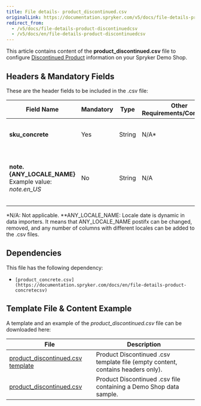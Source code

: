 ```yaml
---
title: File details- product_discontinued.csv
originalLink: https://documentation.spryker.com/v5/docs/file-details-product-discontinuedcsv
redirect_from:
  - /v5/docs/file-details-product-discontinuedcsv
  - /v5/docs/en/file-details-product-discontinuedcsv
---
```


This article contains content of the **product_discontinued.csv** file to configure [Discontinued Product](https://documentation.spryker.com/docs/en/discontinued-products) information on your Spryker Demo Shop.

## Headers & Mandatory Fields 
These are the header fields to be included in the .csv file:

| Field Name | Mandatory | Type | Other Requirements/Comments | Description |
| --- | --- | --- | --- | --- |
| **sku_concrete** | Yes | String |N/A* | SKU of the concrete discontinued product. |
| **note.{ANY_LOCALE_NAME}**<br>Example value: *note.en_US* | No | String |N/A | Note translated into the specified locale (US for our example).  |
*N/A: Not applicable.
**ANY_LOCALE_NAME: Locale date is dynamic in data importers. It means that ANY_LOCALE_NAME postifx can be changed, removed, and any number of columns with different locales can be added to the .csv files.

## Dependencies

This file has the following dependency:
*     [product_concrete.csv](https://documentation.spryker.com/docs/en/file-details-product-concretecsv)

## Template File & Content Example
A template and an example of the *product_discontinued.csv*  file can be downloaded here:

| File | Description |
| --- | --- |
| [product_discontinued.csv template](https://spryker.s3.eu-central-1.amazonaws.com/docs/Developer+Guide/Back-End/Data+Manipulation/Data+Ingestion/Data+Import/Data+Import+Categories/Merchandising+Setup/Product+Merchandising/Template+product_discontinued.csv) | Product Discontinued .csv template file (empty content, contains headers only). |
| [product_discontinued.csv](https://spryker.s3.eu-central-1.amazonaws.com/docs/Developer+Guide/Back-End/Data+Manipulation/Data+Ingestion/Data+Import/Data+Import+Categories/Merchandising+Setup/Product+Merchandising/product_discontinued.csv) | Product Discontinued .csv file containing a Demo Shop data sample. |
